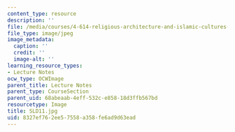 ```yaml
---
content_type: resource
description: ''
file: /media/courses/4-614-religious-architecture-and-islamic-cultures-fall-2002/8327ef762ee57558a358fe6ad9d63ead_SLD11.jpg
file_type: image/jpeg
image_metadata:
  caption: ''
  credit: ''
  image-alt: ''
learning_resource_types:
- Lecture Notes
ocw_type: OCWImage
parent_title: Lecture Notes
parent_type: CourseSection
parent_uid: 68abeaab-4eff-532c-e858-18d3ffb567bd
resourcetype: Image
title: SLD11.jpg
uid: 8327ef76-2ee5-7558-a358-fe6ad9d63ead
---
```

